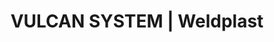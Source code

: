 ---
Link: "file:/Users/vinayakpatel/Downloads/www.weldplast.cz/vulcan-system"
product_name: "VULCAN SYSTEM3 x 400 V / 11 kW"
product_id: "Obj. číslo:140.463"
title: "VULCAN SYSTEM | Weldplast"
product_desc: "Nové horkovzdušné dmychadlo Leister VULCAN SYSTEM je nástupcem osvědčeného Leister VULCAN E.Bezuhlíkový motor garantuje dlouhou životnostDigitální displej informuje uživatele o aktuálních hodnotáchIntegrovaná ochrana zařízení a topného tělesa s alarmemIntegrovaná termosonda pro ještě přesnější nastavení teplotyStandardní rozhraní umožňuje dálkové ovládání pomocí signálů 4-20 mA nebo 0-10 VRuční vzduchové šoupátkoOhřev plynule regulovatelný potenciometrem"
product_specs: "Značka konformity, Značka schválení, Třída ochrany I, NapětíV~3 x 400, PříkonW11 000, FrekvenceHz50 / 60, Max. teplota°C650, Průtok vzduchul/min950 / 1700, Statický tlakPa3100 - 4000, Úroveň hlučnosti LpAdB65, Hmotnostkg9,3, Druh certifikaceCCA, Max. vstupní teplota vzduchu°C650"
product_downloads: "VULCAN SYSTEM - produktový list																								stáhnout																								, VULCAN SYSTEM - manuál SK																								stáhnout																								, VULCAN SYSTEM - manuál CZ																								stáhnout																								, TECHNOLOGIE HORKÉHO VZDUCHU - katalog																								stáhnout																								"
href: "https://www.weldplast.cz/files/1258-vulcan-system-produktovy-list.pdf, https://www.weldplast.cz/files/1258-vulcan-system-produktovy-list.pdf, https://www.weldplast.cz/files/vulcan-system-manual-sk.pdf, https://www.weldplast.cz/files/vulcan-system-manual-sk.pdf, https://www.weldplast.cz/files/vulcan-system-manual-cz.pdf, https://www.weldplast.cz/files/vulcan-system-manual-cz.pdf, https://www.weldplast.cz/files/katalog-ph-web.pdf, https://www.weldplast.cz/files/katalog-ph-web.pdf"
accessories: "Držák termosondy (LHS 60)Příruba připojovací (ø 92.5 mm), ø 120 mmPříruba připojovací (ø 62.5 mm), ø 90 mmFiltr sání, ø 60 mm (VULKAN), VULCAN SYSTEM3 x 400 V / 6 kWVULCAN SYSTEM3 x 400 V / 11 kWHOTWIND SYSTEM400 V / 5400 WHOTWIND PREMIUM400 V / 5400 WHOTWIND PREMIUM230 V / 3100 W, 800°C, flexo kabelHOTWIND PREMIUM230V / 2300W, 650 °C, eurozástrčkaHOTWIND PREMIUM230 V / 3700 W, flexo kabelHOTWIND SYSTEM230 V / 2300 W, flexo kabelHOTWIND SYSTEM230 V / 3700 W, flexo kabel"
similar_products: "VULCAN SYSTEM3 x 400 V / 6 kWVULCAN SYSTEM3 x 400 V / 11 kWHOTWIND SYSTEM400 V / 5400 WHOTWIND PREMIUM400 V / 5400 WHOTWIND PREMIUM230 V / 3100 W, 800°C, flexo kabelHOTWIND PREMIUM230V / 2300W, 650 °C, eurozástrčkaHOTWIND PREMIUM230 V / 3700 W, flexo kabelHOTWIND SYSTEM230 V / 2300 W, flexo kabelHOTWIND SYSTEM230 V / 3700 W, flexo kabel"
---
